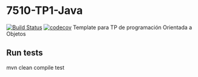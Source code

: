 # 7510-TP1-Java
[![Build Status](https://travis-ci.org/manuporto/7510-TP1-Java.svg?branch=master)](https://travis-ci.org/manuporto/7510-TP1-Java)
[![codecov](https://codecov.io/gh/manuporto/7510-TP1-Java/branch/master/graph/badge.svg)](https://codecov.io/gh/manuporto/7510-TP1-Java)
Template para TP de programación Orientada a Objetos

## Run tests
mvn clean compile test

